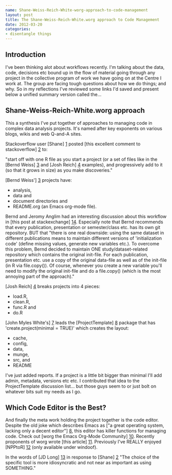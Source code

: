 ```yaml
---
name: Shane-Weiss-Reich-White-worg-approach-to-code-management
layout: post
title: The Shane-Weiss-Reich-White.worg approach to Code Management
date: 2012-03-20
categories:
- disentangle things
---
```


Introduction
------------
I've been thinking alot about workflows recently.  I'm talking about the data, code, decisions etc bound up in the flow of material going through any project in the collective program of work we have going on at the Centre I work at.
The group are facing tough questions about how we do things; and why.  So in my reflections I've reviewed some links I'd saved and present below a unified summary version called the...

Shane-Weiss-Reich-White.worg approach 
-------------------------------------
This a synthesis I've put together of approaches to managing code in complex data analysis projects. It's named after key exponents on various blogs, wikis and web Q-and-A sites.

Stackoverflow user [Shane] [1] posted [this excellent comment to stackoverflow] [2] to: 

"start off with one R file as you start a project (or a set of files like in the [Bernd Weiss] [3] and [Josh Reich] [4] examples), and progressively add to it (so that it grows in size) as you make discoveries."

[Bernd Weiss'] [3] projects have:

* analysis, 
* data and 
* document directories and 
* README.org (an Emacs org-mode file).  

Bernd and Jeromy Anglim had an interesting discussion about this workflow in [this post at stackexchange] [14].  Especially note that Bernd recommends that every publication, presentation or semester/class etc. has its own git repository.  BUT that "there is one real downside: using the same dataset in different publications means to maintain different versions of 'initialization code' (define missing values, generate new variables etc.). To overcome this problem, Bernd decided to maintain ONE study/dataset-related repository which contains the original init-file. For each publication, presentation etc. use a copy of the original data-file as well as of the init-file (in R via file.copy()). Of course, whenever you create a new variable you'll need to modify the original init-file and do a file.copy() (which is the most annoying part of the approach)."

[Josh Reich] [4] breaks projects into 4 pieces: 

* load.R, 
* clean.R, 
* func.R and 
* do.R

[John Myles White's] [7] leads the [ProjectTemplate] [8] package that has 'create.project(minimal = TRUE)' which creates the layout: 

* cache, 
* config, 
* data, 
* munge, 
* src, and 
* README

I've just added reports.  If a project is a little bit bigger than minimal I'll add admin, metadata, versions etc etc. I contributed that idea to the ProjectTemplate discussion list... but those guys seem to  or just bolt on whatever bits suit my needs as I go. 

Which Code Editor is the Best?
------------------------------
And finally the meta work holding the project together is the code editor.  Despite the old joke which describes Emacs as ["a great operating system, lacking only a decent editor"] [8], this editor has killer functions for managing code.  Check out [worg the Emacs Org-Mode Community] [10]. Recently proponents of worg wrote [this article] [11].  Previously I've REALLY enjoyed [NPPtoR] [12] (only available under windoof).

In the words of [JD Long] [13] in response to [Shane] [2] "The choice of the specific tool is more idiosyncratic and not near as important as using SOMETHING."


[1]: http://stackoverflow.com/users/163053/shane "Shane"
[2]: http://stackoverflow.com/a/2292913 "Shane's Post"
[3]: https://github.com/berndweiss "Bernd Weiss"
[4]: http://stackoverflow.com/users/136862/josh-reich "Josh Reich"
[5]: http://stackoverflow.com/a/2287177 "Weiss approach"
[6]: http://stackoverflow.com/a/1434424 "Reich approach"
[7]: http://www.johnmyleswhite.com/about/ "John Myles White" 
[8]: http://projecttemplate.net/architecture.html "ProjectTemplate"
[9]: http://upsilon.cc/~zack/blog/posts/2008/10/from_Vim_to_Emacs_-_part_1/ "Why Emacs"
[10]: http://orgmode.org/worg/ "worg" 
[11]: http://www.jstatsoft.org/v46/i03/paper "Orgmode takes over the data analysis world"
[12]: http://sourceforge.net/projects/npptor/ "NPPtoR"
[13]: http://stackoverflow.com/users/37751/jd-long "JD Long"
[14]: http://stats.stackexchange.com/a/4506 "Bernd and Jeromy discuss the Weiss approach on stackexchange"
